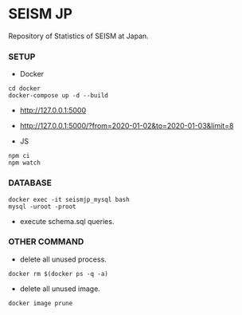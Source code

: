 # SEISM JP
Repository of Statistics of SEISM at Japan.

### SETUP

* Docker

```
cd docker
docker-compose up -d --build
```

* http://127.0.0.1:5000
* http://127.0.0.1:5000/?from=2020-01-02&to=2020-01-03&limit=8

* JS

```
npm ci
npm watch
```

### DATABASE

```
docker exec -it seismjp_mysql bash
mysql -uroot -proot
```

* execute schema.sql queries.

### OTHER COMMAND

* delete all unused process.

```
docker rm $(docker ps -q -a)
```

* delete all unused image.

```
docker image prune
```
